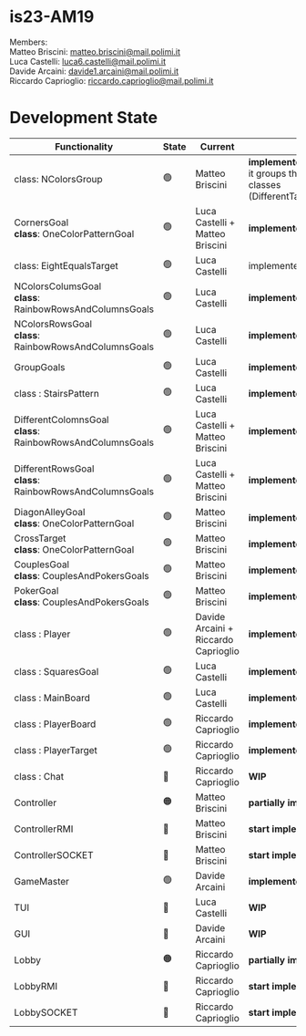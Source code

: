 # is23-AM19

Members: <br>
  Matteo Briscini: matteo.briscini@mail.polimi.it <br>
  Luca Castelli: luca6.castelli@mail.polimi.it <br>
  Davide Arcaini: davide1.arcaini@mail.polimi.it <br>
  Riccardo Caprioglio: riccardo.caprioglio@mail.polimi.it <br>

# Development State

| Functionality                                                      | State           | Current                         | Comment                                                                                                                          |
|--------------------------------------------------------------------|-----------------|---------------------------------|----------------------------------------------------------------------------------------------------------------------------------|
| class: NColorsGroup                                                | :green_circle:  | Matteo Briscini                 | <b>implemented && tested </b><br/> it groups the funcionalities of previouse classes (DifferentTarget,EqualTarget,NElementsTarget) |
| CornersGoal <br> <b>class</b>: OneColorPatternGoal                 | :green_circle:  | Luca Castelli + Matteo Briscini | <b>implemented && tested</b>                                                                                                     |
| class: EightEqualsTarget                                           | :green_circle:  | Luca Castelli                   | implemented && tested                                                                                                           |
| NColorsColumsGoal <br> <b>class</b>: RainbowRowsAndColumnsGoals    | :green_circle:  | Luca Castelli           | <b>implemented && tested</b>                                                                                                             |
| NColorsRowsGoal <br> <b>class</b>: RainbowRowsAndColumnsGoals      | :green_circle:  | Luca Castelli           | <b>implemented && tested</b>                                                                                                             |
| GroupGoals                                                         | :green_circle:  | Luca Castelli                   | <b>implemented && tested</b>                                                                                                     |
| class : StairsPattern                                              | :green_circle:  | Luca Castelli                   | <b>implemented && tested</b>                                                                                                     |
| DifferentColomnsGoal <br> <b>class</b>: RainbowRowsAndColumnsGoals | :green_circle:  | Luca Castelli + Matteo Briscini | <b>implemented && tested</b>                                                                                                     |
| DifferentRowsGoal  <br> <b>class</b>: RainbowRowsAndColumnsGoals   | :green_circle:  | Luca Castelli + Matteo Briscini | <b>implemented && tested</b>                                                                                                     |
| DiagonAlleyGoal <br> <b>class</b>: OneColorPatternGoal             | :green_circle:  | Matteo Briscini                 | <b>implemented && tested</b>                                                                                                     |
| CrossTarget   <br> <b>class</b>: OneColorPatternGoal               | :green_circle:  | Matteo Briscini                 | <b>implemented && tested</b>                                                                                                     |
| CouplesGoal <br> <b>class</b>: CouplesAndPokersGoals               | :green_circle:  | Matteo Briscini                 | <b>implemented && tested</b>                                                                                                     |
| PokerGoal <br> <b>class</b>: CouplesAndPokersGoals                 | :green_circle:  | Matteo Briscini                 | <b>implemented && tested</b>                                                                                                     |
| class : Player                                                     | :green_circle:  | Davide Arcaini + Riccardo Caprioglio                  | <b>implemented && tested</b>                                                                    |
| class : SquaresGoal                                                | :green_circle:  | Luca Castelli                   | <b>implemented && tested</b>                                                                                                     |
| class : MainBoard                                                  | :green_circle:  | Luca Castelli                   | <b>implemented && tested</b>                                                                                                     |
| class : PlayerBoard                                                | :green_circle:  | Riccardo Caprioglio             | <b>implemented && tested</b>                                                                                                     |            
| class : PlayerTarget                                               | :green_circle:  | Riccardo Caprioglio             | <b>implemented && tested</b>                                                                                                     |    
| class : Chat                                                       | :red_circle:    | Riccardo Caprioglio             | <b>WIP  </b>                                                                                                                     |    
| Controller                                                         | :orange_circle: | Matteo Briscini                 | <b>partially implemented && tested</b>                                                                                      |    
| ControllerRMI                                                      | :red_circle:    | Matteo Briscini                 | <b>start implementation</b>                                                                                                     |    
| ControllerSOCKET                                                   | :red_circle:    | Matteo Briscini                 | <b>start implementation</b>                                                                                                     |    
| GameMaster                                                         | :green_circle:  | Davide Arcaini                  | <b>implemented && tested<b>                                                                                                     |
| TUI                                                                | :red_circle:    |  Luca Castelli                  | <b>WIP</b>                                                                                                                       |
| GUI                                                                | :red_circle:    |  Davide Arcaini                 | <b>WIP</b>                                                                                                                       |
| Lobby                                                              | :orange_circle: | Riccardo Caprioglio             | <b>partially implemented on branch</b>                                                                                      |    
| LobbyRMI                                                           | :red_circle:    | Riccardo Caprioglio             | <b>start implementation on branch</b>                                                                                      |    
| LobbySOCKET                                                        | :red_circle:    | Riccardo Caprioglio             | <b>start implementation on branch</b>                                                                                      |    
